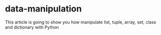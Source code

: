 # data-manipulation
This article is going to show you how manipulate list, tuple, array, set, class and dictionary with Python

